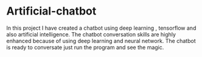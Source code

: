 # Artificial-chatbot
In this project I have created a chatbot using deep learning , tensorflow and also artificial intelligence.
The chatbot conversation skills are highly enhanced because of using deep learning and neural network.
The chatbot is ready to conversate just run the program and see the magic.
